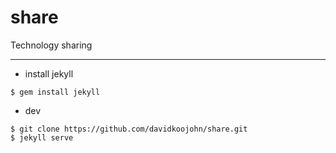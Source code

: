 # share
Technology sharing

****
* install jekyll
```
$ gem install jekyll
```
* dev
```
$ git clone https://github.com/davidkoojohn/share.git
$ jekyll serve
```



  
